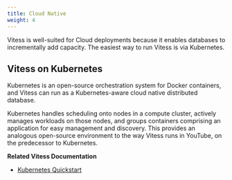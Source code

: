 ```yaml
---
title: Cloud Native
weight: 4
---
```


Vitess is well-suited for Cloud deployments because it enables databases to incrementally add capacity. The easiest way to run Vitess is via Kubernetes.

## Vitess on Kubernetes

Kubernetes is an open-source orchestration system for Docker containers, and Vitess can run as a Kubernetes-aware cloud native distributed database.

Kubernetes handles scheduling onto nodes in a compute cluster, actively manages workloads on those nodes, and groups containers comprising an application for easy management and discovery. This provides an analogous open-source environment to the way Vitess runs in YouTube, on the predecessor to Kubernetes.

**Related Vitess Documentation**

* [Kubernetes Quickstart](../../get-started/kubernetes)

